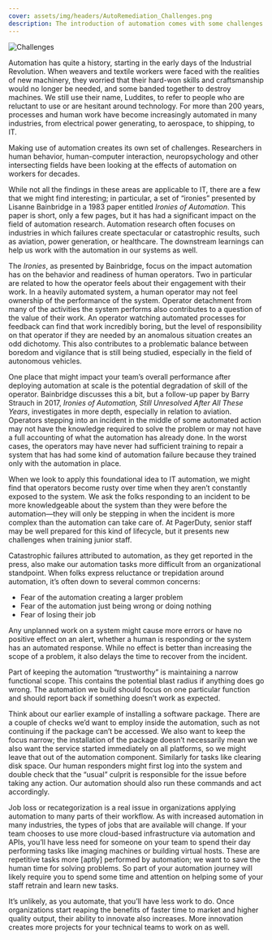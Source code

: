 ```yaml
---
cover: assets/img/headers/AutoRemediation_Challenges.png
description: The introduction of automation comes with some challenges on many teams.
---
```

![Challenges](../assets/img/headers/AutoRemediation_Challenges.png)

Automation has quite a history, starting in the early days of the Industrial Revolution. When weavers and textile workers were faced with the realities of new machinery, they worried that their hard-won skills and craftsmanship would no longer be needed, and some banded together to destroy machines. We still use their name, Luddites, to refer to people who are reluctant to use or are hesitant around technology. For more than 200 years, processes and human work have become increasingly automated in many industries, from electrical power generating, to aerospace, to shipping, to IT.

Making use of automation creates its own set of challenges. Researchers in human behavior, human-computer interaction, neuropsychology and other intersecting fields have been looking at the effects of automation on workers for decades.

While not all the findings in these areas are applicable to IT, there are a few that we might find interesting; in particular, a set of “ironies” presented by Lisanne Bainbridge in a 1983 paper entitled *Ironies of Automation*. This paper is short, only a few pages, but it has had a significant impact on the field of automation research. Automation research often focuses on industries in which failures create spectacular or catastrophic results, such as aviation, power generation, or healthcare. The downstream learnings can help us work with the automation in our systems as well.

The *Ironies*, as presented by Bainbridge, focus on the impact automation has on the behavior and readiness of human operators. Two in particular are related to how the operator feels about their engagement with their work. In a heavily automated system, a human operator may not feel ownership of the performance of the system. Operator detachment from many of the activities the system performs also contributes to a question of the value of their work. An operator watching automated processes for feedback can find that work incredibly boring, but the level of responsibility on that operator if they are needed by an anomalous situation creates an odd dichotomy. This also contributes to a problematic balance between boredom and vigilance that is still being studied, especially in the field of autonomous vehicles.

One place that might impact your team’s overall performance after deploying automation at scale is the potential degradation of skill of the operator. Bainbridge discusses this a bit, but a follow-up paper by Barry Strauch in 2017, *Ironies of Automation, Still Unresolved After All These Years*, investigates in more depth, especially in relation to aviation. Operators stepping into an incident in the middle of some automated action may not have the knowledge required to solve the problem or may not have a full accounting of what the automation has already done. In the worst cases, the operators may have never had sufficient training to repair a system that has had some kind of automation failure because they trained only with the automation in place.

When we look to apply this foundational idea to IT automation, we might find that operators become rusty over time when they aren’t constantly exposed to the system. We ask the folks responding to an incident to be more knowledgeable about the system than they were before the automation—they will only be stepping in when the incident is more complex than the automation can take care of. At PagerDuty, senior staff may be well prepared for this kind of lifecycle, but it presents new challenges when training junior staff.

Catastrophic failures attributed to automation, as they get reported in the press, also make our automation tasks more difficult from an organizational standpoint. When folks express reluctance or trepidation around automation, it’s often down to several common concerns:

* Fear of the automation creating a larger problem
* Fear of the automation just being wrong or doing nothing
* Fear of losing their job

Any unplanned work on a system might cause more errors or have no positive effect on an alert, whether a human is responding or the system has an automated response. While no effect is better than increasing the scope of a problem, it also delays the time to recover from the incident.

Part of keeping the automation “trustworthy” is maintaining a narrow functional scope. This contains the potential blast radius if anything does go wrong. The automation we build should focus on one particular function and should report back if something doesn’t work as expected.

Think about our earlier example of installing a software package. There are a couple of checks we’d want to employ inside the automation, such as not continuing if the package can’t be accessed. We also want to keep the focus narrow; the installation of the package doesn’t necessarily mean we also want the service started immediately on all platforms, so we might leave that out of the automation component. Similarly for tasks like clearing disk space. Our human responders might first log into the system and double check that the “usual” culprit is responsible for the issue before taking any action. Our automation should also run these commands and act accordingly.

Job loss or recategorization is a real issue in organizations applying automation to many parts of their workflow. As with increased automation in many industries, the types of jobs that are available will change. If your team chooses to use more cloud-based infrastructure via automation and APIs, you’ll have less need for someone on your team to spend their day performing tasks like imaging machines or building virtual hosts. These are repetitive tasks more [aptly] performed by automation; we want to save the human time for solving problems. So part of your automation journey will likely require you to spend some time and attention on helping some of your staff retrain and learn new tasks.

It’s unlikely, as you automate, that you’ll have less work to do. Once organizations start reaping the benefits of faster time to market and higher quality output, their ability to innovate also increases. More innovation creates more projects for your technical teams to work on as well.
